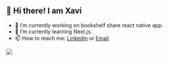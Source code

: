 ## 👋 Hi there! I am Xavi


- 🔭 I’m currently working on bookshelf share react native app.
- 🌱 I’m currently learning Next.js.
- 📫 How to reach me: [Linkedin](https://www.linkedin.com/in/xavierlasierra/) or [Email](mailto:xlp1998@gmail.com)




![](https://github-readme-stats.vercel.app/api/top-langs/?username=XavierLasierra&layout=compact)
